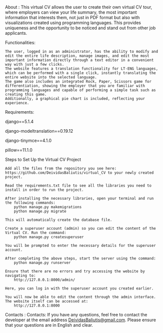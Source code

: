 About : This virtual CV allows the user to create their own virtual CV tour, where employers can view your life summary, the most important information that interests them, not just in PDF format but also with visualizations created using programming languages. This provides uniqueness and the opportunity to be noticed and stand out from other job applicants.




Functionalities:

    The user, logged in as an administrator, has the ability to modify and edit the entire life description, manage images, and edit the most important information directly through a text editor in a convenient way with just a few clicks.
    The website features a translation functionality for LT-ENG languages, which can be performed with a single click, instantly translating the entire website into the selected language.
    The game also includes an integrated Rock, Paper, Scissors game for differentiation, showing the employer that you are familiar with programming languages and capable of performing a simple task such as creating this game.
    Additionally, a graphical pie chart is included, reflecting your experience.





Requirements:

django==5.1.4

django-modeltranslation==0.19.12

django-tinymce==4.1.0

pillow==11.1.0






Steps to Set Up the Virtual CV Project

    Add all the files from the repository you see here: https://github.com/DeividasBaliutis/virtual_CV to your newly created project.

    Read the requirements.txt file to see all the libraries you need to install in order to run the project.

    After installing the necessary libraries, open your terminal and run the following commands:
        python manage.py makemigrations
        python manage.py migrate

    This will automatically create the database file.

    Create a superuser account (admin) so you can edit the content of the Virtual CV. Run the command:
        python manage.py createsuperuser

    You will be prompted to enter the necessary details for the superuser account.

    After completing the above steps, start the server using the command:
        python manage.py runserver

    Ensure that there are no errors and try accessing the website by navigating to:
        http://127.0.0.1:8000/admin/

    Here, you can log in with the superuser account you created earlier.

    You will now be able to edit the content through the admin interface. The website itself can be accessed at:
        http://127.0.0.1:8000




Contacts : Contacts:
If you have any questions, feel free to contact the developer at the email address DeividasBaliutis@gmail.com. Please ensure that your questions are in English and clear.
